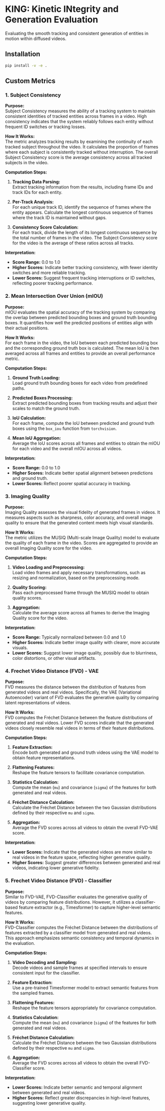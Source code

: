 # KING: Kinetic INtegrity and Generation Evaluation

Evaluating the smooth tracking and consistent generation of entities in motion within diffused videos.

## Installation

```bash
pip install -v -e .
```

## Custom Metrics
### 1. Subject Consistency

**Purpose:**  
Subject Consistency measures the ability of a tracking system to maintain consistent identities of tracked entities across frames in a video. High consistency indicates that the system reliably follows each entity without frequent ID switches or tracking losses.

**How It Works:**  
The metric analyzes tracking results by examining the continuity of each tracked subject throughout the video. It calculates the proportion of frames where each subject is consistently tracked without interruption. The overall Subject Consistency score is the average consistency across all tracked subjects in the video.

**Computation Steps:**
1. **Tracking Data Parsing:**  
   Extract tracking information from the results, including frame IDs and track IDs for each entity.

2. **Per-Track Analysis:**  
   For each unique track ID, identify the sequence of frames where the entity appears. Calculate the longest continuous sequence of frames where the track ID is maintained without gaps.

3. **Consistency Score Calculation:**  
   For each track, divide the length of its longest continuous sequence by the total number of frames in the video. The Subject Consistency score for the video is the average of these ratios across all tracks.

**Interpretation:**  
- **Score Range:** 0.0 to 1.0  
- **Higher Scores:** Indicate better tracking consistency, with fewer identity switches and more reliable tracking.
- **Lower Scores:** Suggest frequent tracking interruptions or ID switches, reflecting poorer tracking performance.

### 2. Mean Intersection Over Union (mIOU)

**Purpose:**  
mIOU evaluates the spatial accuracy of the tracking system by comparing the overlap between predicted bounding boxes and ground truth bounding boxes. It quantifies how well the predicted positions of entities align with their actual positions.

**How It Works:**  
For each frame in the video, the IoU between each predicted bounding box and the corresponding ground truth box is calculated. The mean IoU is then averaged across all frames and entities to provide an overall performance metric.

**Computation Steps:**
1. **Ground Truth Loading:**  
   Load ground truth bounding boxes for each video from predefined paths.

2. **Predicted Boxes Processing:**  
   Extract predicted bounding boxes from tracking results and adjust their scales to match the ground truth.

3. **IoU Calculation:**  
   For each frame, compute the IoU between predicted and ground truth boxes using the `box_iou` function from `torchvision`.

4. **Mean IoU Aggregation:**  
   Average the IoU scores across all frames and entities to obtain the mIOU for each video and the overall mIOU across all videos.

**Interpretation:**  
- **Score Range:** 0.0 to 1.0  
- **Higher Scores:** Indicate better spatial alignment between predictions and ground truth.
- **Lower Scores:** Reflect poorer spatial accuracy in tracking.

### 3. Imaging Quality

**Purpose:**  
Imaging Quality assesses the visual fidelity of generated frames in videos. It measures aspects such as sharpness, color accuracy, and overall image quality to ensure that the generated content meets high visual standards.

**How It Works:**  
The metric utilizes the MUSIQ (Multi-scale Image Quality) model to evaluate the quality of each frame in the video. Scores are aggregated to provide an overall Imaging Quality score for the video.

**Computation Steps:**
1. **Video Loading and Preprocessing:**  
   Load video frames and apply necessary transformations, such as resizing and normalization, based on the preprocessing mode.

2. **Quality Scoring:**  
   Pass each preprocessed frame through the MUSIQ model to obtain quality scores.

3. **Aggregation:**  
   Calculate the average score across all frames to derive the Imaging Quality score for the video.

**Interpretation:**  
- **Score Range:** Typically normalized between 0.0 and 1.0  
- **Higher Scores:** Indicate better image quality with clearer, more accurate visuals.
- **Lower Scores:** Suggest lower image quality, possibly due to blurriness, color distortions, or other visual artifacts.

### 4. Frechet Video Distance (FVD) - VAE

**Purpose:**  
FVD measures the distance between the distribution of features from generated videos and real videos. Specifically, the VAE (Variational Autoencoder) variant of FVD evaluates the generative quality by comparing latent representations of videos.

**How It Works:**  
FVD computes the Fréchet Distance between the feature distributions of generated and real videos. Lower FVD scores indicate that the generated videos closely resemble real videos in terms of their feature distributions.

**Computation Steps:**
1. **Feature Extraction:**  
   Encode both generated and ground truth videos using the VAE model to obtain feature representations.

2. **Flattening Features:**  
   Reshape the feature tensors to facilitate covariance computation.

3. **Statistics Calculation:**  
   Compute the mean (`mu`) and covariance (`sigma`) of the features for both generated and real videos.

4. **Fréchet Distance Calculation:**  
   Calculate the Fréchet Distance between the two Gaussian distributions defined by their respective `mu` and `sigma`.

5. **Aggregation:**  
   Average the FVD scores across all videos to obtain the overall FVD-VAE score.

**Interpretation:**  
- **Lower Scores:** Indicate that the generated videos are more similar to real videos in the feature space, reflecting higher generative quality.
- **Higher Scores:** Suggest greater differences between generated and real videos, indicating lower generative fidelity.

### 5. Frechet Video Distance (FVD) - Classifier

**Purpose:**  
Similar to FVD-VAE, FVD-Classifier evaluates the generative quality of videos by comparing feature distributions. However, it utilizes a classifier-based feature extractor (e.g., Timesformer) to capture higher-level semantic features.

**How It Works:**  
FVD-Classifier computes the Fréchet Distance between the distributions of features extracted by a classifier model from generated and real videos. This approach emphasizes semantic consistency and temporal dynamics in the evaluation.

**Computation Steps:**
1. **Video Decoding and Sampling:**  
   Decode videos and sample frames at specified intervals to ensure consistent input for the classifier.

2. **Feature Extraction:**  
   Use a pre-trained Timesformer model to extract semantic features from the sampled frames.

3. **Flattening Features:**  
   Reshape the feature tensors appropriately for covariance computation.

4. **Statistics Calculation:**  
   Compute the mean (`mu`) and covariance (`sigma`) of the features for both generated and real videos.

5. **Fréchet Distance Calculation:**  
   Calculate the Fréchet Distance between the two Gaussian distributions defined by their respective `mu` and `sigma`.

6. **Aggregation:**  
   Average the FVD scores across all videos to obtain the overall FVD-Classifier score.

**Interpretation:**  
- **Lower Scores:** Indicate better semantic and temporal alignment between generated and real videos.
- **Higher Scores:** Reflect greater discrepancies in high-level features, suggesting lower generative quality.

